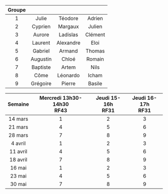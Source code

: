 | Groupe |  |  |  |
|:---:|:---:|:---:|:---:|
| 1 | Julie | Téodore | Adrien |
| 2 | Cyprien | Margaux | Julien |
| 3 | Aurore | Ladislas | Clément |
| 4 | Laurent | Alexandre | Eloi |
| 5 | Gabriel | Armand | Thomas |
| 6 | Augustin | Chloé | Romain |
| 7 | Baptiste | Artem | Nils |
| 8 | Côme | Léonardo | Icham |
| 9 | Grégoire | Pierre | Basile |


| Semaine | Mercredi 13h30-14h30<br>RF43 | Jeudi 15-16h<br>RF31 | Jeudi 16-17h<br>RF31 |
|:---:|:---:|:---:|:---:|
| 14 mars | 1 | 2 | 3 |
| 21 mars | 4 | 5 | 6 |
| 28 mars | 7 | 8 | 9 |
| 4 avril | 1 | 2 | 3 |
| 11 avril | 4 | 5 | 6 |
| 18 avril | 7 | 8 | 9 |
| 16 mai | 1 | 2 | 3 |
| 23 mai | 4 | 5 | 6 |
| 30 mai | 7 | 8 | 9 |
